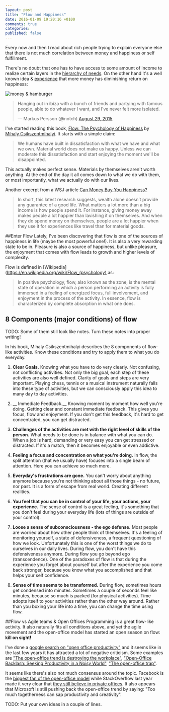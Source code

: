 ```yaml
---
layout: post
title: "Flow and Happiness"
date: 2016-01-09 19:20:16 +0100
comments: true
categories:
published: false
---
```


Every now and then I read about rich people trying to explain everyone else that
there is not much correlation between money and happiness or self fulfillment.

There's no doubt that one has to have access to some amount of income to realize certain layers in the [hierarchy of needs](https://en.wikipedia.org/wiki/Maslow%27s_hierarchy_of_needs).
On the other hand it's a well known idea & [experience](https://m.signalvnoise.com/the-day-i-became-a-millionaire-55d7dc4d8293#.7894yhemj) that more money has diminishing return on happiness:

![money & hamburger](http://i.kinja-img.com/gawker-media/image/upload/s--nRxsykqe--/18ky34hbt2b12jpg.jpg)

<blockquote class="twitter-tweet" lang="en"><p lang="en" dir="ltr">Hanging out in ibiza with a bunch of friends and partying with famous people, able to do whatever I want, and I&#39;ve never felt more isolated.</p>&mdash; Markus Persson (@notch) <a href="https://twitter.com/notch/status/637563038258868224">August 29, 2015</a></blockquote>
<script async src="//platform.twitter.com/widgets.js" charset="utf-8"></script>

I've started reading this book, [Flow: The Psychology of Happiness](http://www.amazon.com/Flow-Psychology-Happiness-Mihaly-Csikszentmihalyi-ebook/dp/B00GO8HZIW) by [Mihaly Csikszentmihalyi](https://en.wikipedia.org/wiki/Mihaly_Csikszentmihalyi). It starts with a simple claim:

>We humans have built in dissatisfaction with what we have and what we own. Material world does not make us happy. Unless we can moderate this dissatisfaction and start enjoying the moment we'll be disappointed.

This actually makes perfect sense. Materials by themselves aren't worth anything. At the end of the day it all comes down to what we do with them, or most importantly, what we actually do with our lives.

Another excerpt from a WSJ article [Can Money Buy You Happiness?](http://www.wsj.com/articles/can-money-buy-happiness-heres-what-science-has-to-say-1415569538)

>In short, this latest research suggests, wealth alone doesn’t provide any guarantee of a good life. What matters a lot more than a big income is how people spend it. For instance, giving money away makes people a lot happier than lavishing it on themselves. And when they do spend money on themselves, people are a lot happier when they use it for experiences like travel than for material goods.

##Enter Flow
Lately, I've been discovering that flow is one of the sources of happiness in life (maybe the most powerful one!). It is also a very rewarding state to be in. Pleasure is also a source of happiness, but unlike pleasure, the enjoyment that comes with flow leads to growth and higher levels of complexity.

Flow is defined in [Wikipedia](https://en.wikipedia.org/wiki/Flow_(psychology) as:

>In positive psychology, flow, also known as the zone, is the mental state of operation in which a person performing an activity is fully immersed in a feeling of energized focus, full involvement, and enjoyment in the process of the activity. In essence, flow is characterized by complete absorption in what one does.

## 8 Components (major conditions) of flow

TODO: Some of them still look like notes. Turn these notes into proper writing!

In his book, Mihaly Csikszentmihalyi describes the 8 components of flow-like activities. Know these conditions and try to apply them to what you do everyday.

1. __Clear Goals.__ Knowing what you have to do very clearly. Not confusing, not conflicting activities. Not only the big goal, each step of these activities are also well defined. Clarity of goals and steps are very important. Playing chess, tennis or a musical instrument naturally falls into these type of activities, but we can consciously apply this idea to many day to day activities.

2. __ Immediate Feedback.__ Knowing moment by moment how well you're doing. Getting clear and constant immediate feedback. This gives you focus, flow and enjoyment. If you don't get this feedback, it's hard to get concentrated, you can get distracted.

3. __Challenges of the activities are met with the right level of skills of the person.__ What needs to be done is in balance with what you can do. When a job is hard, demanding or very easy you can get stressed or distracted. If it's a match, then it becomes enjoyable or even addictive.

4. __Feeling a focus and concentration on what you're doing.__ In flow, the split attention (that we usually have) focuses into a single beam of attention. Here you can achieve so much more.

5. __Everyday's frustrations are gone.__ You can't worry about anything anymore because you're not thinking about all those things - no future, nor past. It is a form of escape from real world. Creating different realities.

6. __You feel that you can be in control of your life, your actions, your experience.__ The sense of control is a great feeling, it's something that you don't feel during your everyday life (lots of things are outside of your control).

7. __Loose a sense of subconsciousness - the ego defense.__ Most people are worried about how other people think of themselves. It's a feeling of monitoring yourself, a state of defensiveness, a frequent questioning of how we look. Unfortunately this is one of the worst things we do to ourselves in our daily lives. During flow, you don't have this defensiveness anymore. During flow you go beyond ego (transcendence). One of the paradoxes of flow is that during the experience you forget about yourself but after the experience you come back stronger, because you know what you accomplished and that helps your self confidence.

8. __Sense of time seems to be transformed.__ During flow, sometimes hours get condensed into minutes. Sometimes a couple of seconds feel like minutes, because so much is packed (for physical activities). Time adopts itself to your activities rather than the other way around. Rather than you boxing your life into a time, you can change the time using flow.

##Flow vs Agile teams & Open Offices
Programming is a great flow-like activity. It also naturally fits all conditions above, and yet the agile movement and the open-office model has started an open season on flow: __kill on sight!__

I've done a [google search on "open office productivity"](https://www.google.nl/webhp?hl=en#hl=en&q=open+offices+productivity) and it seems like in the last few years it has attracted a lot of negative criticism. Some examples are ["The open-office trend is destroying the workplace"](https://www.washingtonpost.com/posteverything/wp/2014/12/30/google-got-it-wrong-the-open-office-trend-is-destroying-the-workplace/), ["Open-Office Backlash: Seeking Productivity in a Noisy World"](https://www.americanexpress.com/us/small-business/openforum/articles/open-office-backlash-seeking-productivity-in-a-noisy-world/), ["The open-office trap"](http://www.newyorker.com/currency-tag/the-open-office-trap).

It seems like there's also not much consensus around the topic. Facebook is the [biggest fan of the open-office model](http://www.forbes.com/sites/kevinkruse/2012/08/25/facebook-unveils-new-campus-will-workers-be-sick-stressed-and-dissatisfied/#f08022b13351) while StackOverflow last year made it very clear that [they still believe in private offices](https://blog.stackoverflow.com/2015/01/why-we-still-believe-in-private-offices/). It also appears that Microsoft is still pushing back the open-office trend by saying: "Too much togetherness can sap productivity and creativity".

TODO: Put your own ideas in a couple of lines.
